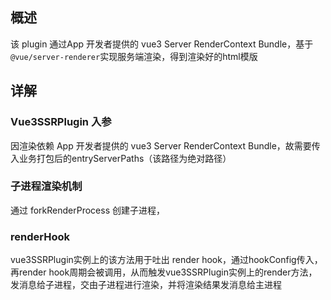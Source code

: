## 概述
该 plugin 通过App 开发者提供的 vue3 Server RenderContext Bundle，基于`@vue/server-renderer`实现服务端渲染，得到渲染好的html模版

## 详解

### Vue3SSRPlugin 入参
因渲染依赖 App 开发者提供的 vue3 Server RenderContext Bundle，故需要传入业务打包后的entryServerPaths（该路径为绝对路径）

### 子进程渲染机制
通过 forkRenderProcess 创建子进程，

### renderHook
vue3SSRPlugin实例上的该方法用于吐出 render hook，通过hookConfig传入，再render hook周期会被调用，从而触发vue3SSRPlugin实例上的render方法，
发消息给子进程，交由子进程进行渲染，并将渲染结果发消息给主进程

